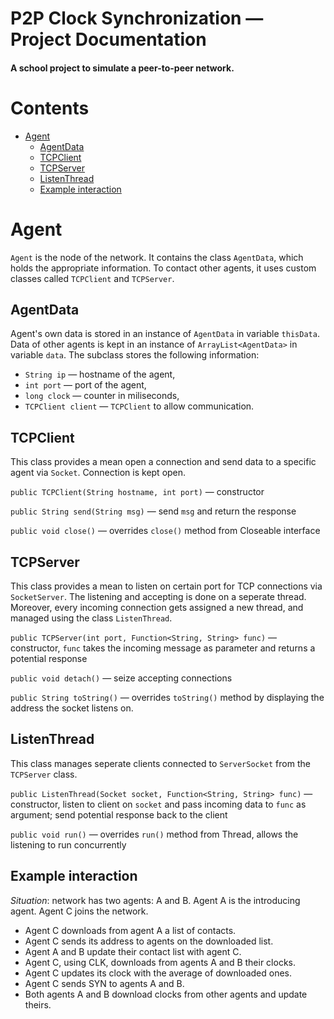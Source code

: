 # P2P Clock Synchronization — Project Documentation
#### A school project to simulate a peer-to-peer network.


# Contents
* [Agent](#agent-)
	* [AgentData](#agentdata-)
	* [TCPClient](#tcpclient-)
	* [TCPServer](#tcpserver-)
	* [ListenThread](#listenthread-)
	* [Example interaction](#example-interaction-)


# Agent
`Agent` is the node of the network. It contains the class `AgentData`, which holds the appropriate information. To contact other agents, it uses custom classes called `TCPClient` and `TCPServer`.

## AgentData
Agent's own data is stored in an instance of `AgentData` in variable `thisData`. Data of other agents is kept in an instance of `ArrayList<AgentData>` in variable `data`.
The subclass stores the following information:
* `String ip` — hostname of the agent,
* `int port` — port of the agent,
* `long clock` — counter in miliseconds,
* `TCPClient client` — `TCPClient` to allow communication.

## TCPClient
This class provides a mean open a connection and send data to a specific agent via `Socket`. Connection is kept open.

`public TCPClient(String hostname, int port)` — constructor

`public String send(String msg)` — send `msg` and return the response

`public void close()` — overrides `close()` method from Closeable interface

## TCPServer
This class provides a mean to listen on certain port for TCP connections via `SocketServer`. The listening and accepting is done on a seperate thread. Moreover, every incoming connection gets assigned a new thread, and managed using the class `ListenThread`.

`public TCPServer(int port, Function<String, String> func)` — constructor, `func` takes the incoming message as parameter and returns a potential response

`public void detach()` — seize accepting connections

`public String toString()` — overrides `toString()` method by displaying the address the socket listens on.

## ListenThread
This class manages seperate clients connected to `ServerSocket` from the `TCPServer` class.

`public ListenThread(Socket socket, Function<String, String> func)` — constructor, listen to client on `socket` and pass incoming data to `func` as argument; send potential response back to the client

`public void run()` — overrides `run()` method from Thread, allows the listening to run concurrently

## Example interaction
*Situation*: network has two agents: A and B. Agent A is the introducing agent. Agent C joins the network.
* Agent C downloads from agent A a list of contacts.
* Agent C sends its address to agents on the downloaded list.
* Agent A and B update their contact list with agent C.
* Agent C, using CLK, downloads from agents A and B their clocks.
* Agent C updates its clock with the average of downloaded ones.
* Agent C sends SYN to agents A and B.
* Both agents A and B download clocks from other agents and update theirs.
